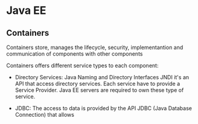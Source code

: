 # Java EE

## Containers
Containers store, manages the lifecycle, security, implementantion and communication of components with other components

Containers offers different service types to each component:

* Directory Services: Java Naming and Directory Interfaces JNDI it's an API that access directory services. Each service have to provide a Service Provider. Java EE servers are required to own these type of service.

* JDBC: The access to data is provided by the API JDBC (Java Database Connection) that allows
